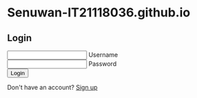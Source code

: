 # Senuwan-IT21118036.github.io
<html>
<head>
	<meta charset="UTF-8">
	<meta name="viewport" content="width=device-width, initial-scale=1.0">
	<title>Login Page</title>
	<link rel="stylesheet" type="text/css" href="style.css">
</head>
<body>
	<div class="login-box">
		<h2>Login</h2>
		<form>
			<div class="user-box">
				<input type="text" name="" required="">
				<label>Username</label>
			</div>
			<div class="user-box">
				<input type="password" name="" required="">
				<label>Password</label>
			</div>
			<a href="#">
				<input type="submit" name="" value="Login">
			</a>
			<p class="signup-link">Don't have an account? <a href="#">Sign up</a></p>
		</form>
	</div>
</body>
</html>
